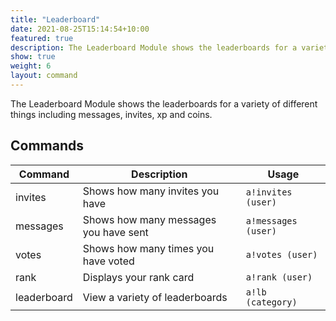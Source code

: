 ```yaml
---
title: "Leaderboard"
date: 2021-08-25T15:14:54+10:00
featured: true
description: The Leaderboard Module shows the leaderboards for a variety of different things including messages, invites, xp and coins.
show: true
weight: 6
layout: command
---
```


The Leaderboard Module shows the leaderboards for a variety of different things including messages, invites, xp and coins.

## Commands

| Command     | Description                                                   | Usage                         |
| ----------- | ------------------------------------------------------------- | ----------------------------- |
| invites     | Shows how many invites you have                               | `a!invites (user)`            |
| messages    | Shows how many messages you have sent                         | `a!messages (user)`           |
| votes       | Shows how many times you have voted                           | `a!votes (user)`              |
| rank        | Displays your rank card                                       | `a!rank (user)`               |
| leaderboard | View a variety of leaderboards                                | `a!lb (category)`             |
